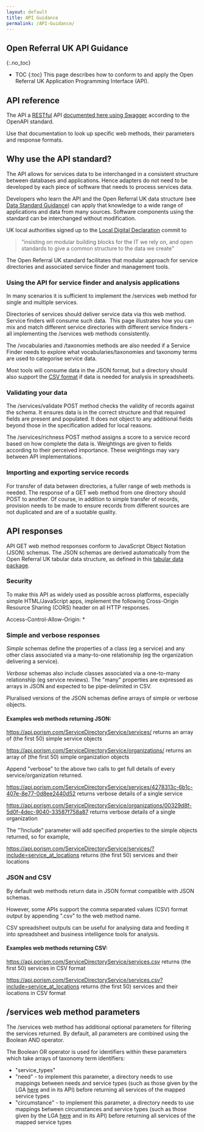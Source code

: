 ```yaml
---
layout: default
title: API Guidance
permalink: /API-Guidance/
---
```


## Open Referral UK API Guidance 
{:.no_toc}
* TOC 
{:toc}
This page describes how to conform to and apply the Open Referral UK Application Programming Interface (API).

## API reference

The API a [RESTful](https://en.wikipedia.org/wiki/Representational_state_transfer) API [documented here using Swagger](https://api.porism.com/ServiceDirectoryService/swagger-ui.html) according to the OpenAPI standard.

Use that documentation to look up specific web methods, their parameters and response formats.

## Why use the API standard?

The API allows for services data to be interchanged in a consistent structure between databases and applications. Hence adapters do not need to be developed by each piece of software that needs to process services data.

Developers who learn the API and the Open Referral UK data structure (see [Data Standard Guidance](/Guidance/)) can apply that knowledge to a wide range of applications and data from many sources. Software components using the standard can be interchanged without modification. 

UK local authorities signed up to the [Local Digital Declaration](https://localdigital.gov.uk/declaration/) commit to

> "insisting on modular building blocks for the IT we rely on, and open standards to give a common structure to the data we create"

The Open Referral UK standard facilitates that modular approach for service directories and associated service finder and management tools.

### Using the API for service finder and analysis applications 

In many scenarios it is sufficient to implement the /services web method for single and multiple services.

Directories of services should deliver service data via this web method. Service finders will consume such data.  This page illustrates how you can mix and match different service directories with different service finders - all implementing the /services web methods consistently.

The /vocabularies and /taxonomies methods are also needed if a Service Finder needs to explore what vocabularies/taxonomies and taxonomy terms are used to categorise service data.

Most tools will consume data in the JSON format, but a directory should also support the [CSV format](#json-and-csv) if data is needed for analysis in spreadsheets.

### Validating your data 

The /services/validate POST method checks the validity of records against the schema. It ensures data is in the correct structure and that required fields are present and populated. It does not object to any additional fields beyond those in the specification added for local reasons.

The /services/richness POST method assigns a score to a service record based on how complete the data is. Weightings are given to fields according to their perceived importance. These weightings may vary between API implementations. 

### Importing and exporting service records

For transfer of data between directories, a fuller range of web methods is needed. The response of a GET web method from one directory should POST to another. Of course, in addition to simple transfer of records, provision needs to be made to ensure records from different sources are not duplicated and are of a suotable quality.

## API responses

API GET web method responses conform to JavaScript Object Notation (JSON) schemas. The JSON schemas are derived automatically from the Open Referral UK tabular data structure, as defined in this [tabular data package](https://raw.githubusercontent.com/esd-org-uk/human-services/master/SchemaGenerator/Generator/ExtendedDataPackage.json).

### Security
To make this API as widely used as possible across platforms, especially simple HTML/JavaScript apps, implement the following Cross-Origin Resource Sharing (CORS)
header on all HTTP responses.

Access-Control-Allow-Origin: *

### Simple and verbose responses

*Simple* schemas define the properties of a class (eg a service) and any other class associated via a many-to-one relationship (eg the organization delivering a service).

*Verbose* schemas also include classes associated via a one-to-many relationship (eg service reviews). The "many" properties are expressed as arrays in JSON and expected to be pipe-delimited in CSV.

Pluralised versions of the JSON schemas define arrays of simple or verbose objects.

#### Examples web methods returning JSON:

<https://api.porism.com/ServiceDirectoryService/services/> returns an array of (the first 50) simple service objects

<https://api.porism.com/ServiceDirectoryService/organizations/> returns an array of (the first 50) simple organization objects

Append "verbose" to the above two calls to get full details of every service/organization returned.

<https://api.porism.com/ServiceDirectoryService/services/4278313c-6b1c-407e-8e77-0d8ee2440d52>  returns verbose details of a single service

<https://api.porism.com/ServiceDirectoryService/organizations/00329d8f-5d0f-4dec-9040-33587f758a87> returns verbose details of a single organization

The "?include" parameter will add specified properties to the simple objects returned, so for example,

<https://api.porism.com/ServiceDirectoryService/services/?include=service_at_locations> returns (the first 50) services and their locations

### JSON and CSV

By default web methods return data in JSON format compatible with JSON schemas.

However, some APIs support the comma separated values (CSV) format output by appending ".csv" to the web method name.

CSV spreadsheet outputs can be useful for analysing data and feeding it into spreadsheet and business intelligence tools for analysis.

#### Examples web methods returning CSV:

<https://api.porism.com/ServiceDirectoryService/services.csv> returns (the first 50) services in CSV format

<https://api.porism.com/ServiceDirectoryService/services.csv?include=service_at_locations> returns (the first 50) services and their locations in CSV format

## /services web method parameters

The /services web method has additional optional parameters for filtering the services returned. By default, all parameters are combined using the Boolean AND operator.

The Boolean OR operator is used for identifiers within these parameters which take arrays of taxonomy term identifiers:

-   "service_types"
-   "need" - to implement this parameter, a directory needs to use mappings between needs and service types (such as those given by the LGA [here](https://standards.esd.org.uk/?uri=list%2Fneeds&tab=downloads) and in its API) before returning all services of the mapped service types
-   "circumstance" - to implement this parameter, a directory needs to use mappings between circumstances and service types (such as those given by the LGA [here](https://standards.esd.org.uk/?uri=list%2Fcircumstances&tab=downloads) and in its API) before returning all services of the mapped service types

